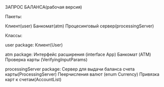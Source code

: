 ЗАПРОС БАЛАНСА(рабочая версия)

Пакеты:

Клиент(user)
Банкомат(atm)
Процесинговый сервер(processingServer)

Классы:

user package:
Клиент(User)


atm package:
Интерфейс расширения (interface App)
Банкомат (ATM)
Проверка карты (VerifyingInputParams)




processingServer package:
Сервер для выдачи баланса счета карты(ProcessingServer)
Пеерчисления валют (enum Currency)
Привязка карт к счетам(AccountList)
      







